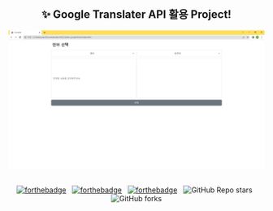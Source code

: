 <h2 align="center">
  ✨ Google Translater API 활용 Project!<br/>
</h2>
<div align="center">
  <img alt="Demo" src="./src/mainView.png" />
</div>

<br/>

<center>

[![forthebadge](https://forthebadge.com/images/badges/built-with-love.svg)](https://forthebadge.com) &nbsp;
[![forthebadge](https://forthebadge.com/images/badges/made-with-javascript.svg)](https://forthebadge.com) &nbsp;
[![forthebadge](https://forthebadge.com/images/badges/open-source.svg)](https://forthebadge.com) &nbsp;
![GitHub Repo stars](https://img.shields.io/github/stars/wkdtldn/GoogleTranslaterApplication?color=red&logo=github&style=for-the-badge) &nbsp;
![GitHub forks](https://img.shields.io/github/forks/wkdtldn/GoogleTranslaterApplication?color=red&logo=github&style=for-the-badge)

</center>